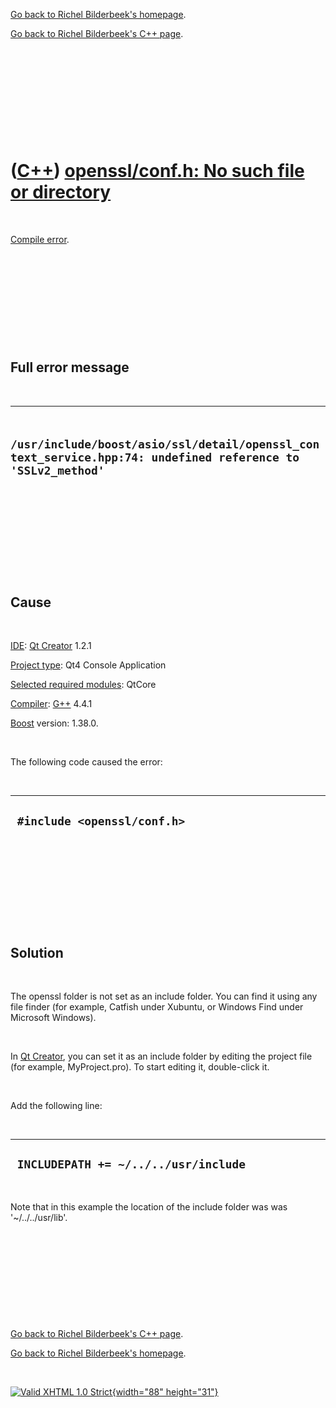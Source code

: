 [Go back to Richel Bilderbeek's homepage](index.htm).

[Go back to Richel Bilderbeek's C++ page](Cpp.htm).

 

 

 

 

 

([C++](Cpp.htm)) [openssl/conf.h: No such file or directory](CppCompileErrorOpensslConfHNoSuchFileOrDirectory.htm)
==================================================================================================================

 

[Compile error](CppCompileError.htm).

 

 

 

 

 

Full error message
------------------

 

  -------------------------------------------------------------------------------------------------------------
  ` /usr/include/boost/asio/ssl/detail/openssl_context_service.hpp:74: undefined reference to 'SSLv2_method'`
  -------------------------------------------------------------------------------------------------------------

 

 

 

 

 

Cause
-----

 

[IDE](CppIde.htm): [Qt Creator](CppQtCreator.htm) 1.2.1

[Project type](CppQtProjectType.htm): Qt4 Console Application

[Selected required modules](CppQtCreatorSelectRequiredModules.png):
QtCore

[Compiler](CppCompiler.htm): [G++](CppGpp.htm) 4.4.1

[Boost](CppBoost.htm) version: 1.38.0.

 

The following code caused the error:

 

  ------------------------------
  ` #include <openssl/conf.h>`
  ------------------------------

 

 

 

 

 

Solution
--------

 

The openssl folder is not set as an include folder. You can find it
using any file finder (for example, Catfish under Xubuntu, or Windows
Find under Microsoft Windows).

 

In [Qt Creator](CppQtCreator.htm), you can set it as an include folder
by editing the project file (for example, MyProject.pro). To start
editing it, double-click it.

 

Add the following line:

 

  ---------------------------------------
  ` INCLUDEPATH += ~/../../usr/include`
  ---------------------------------------

 

Note that in this example the location of the include folder was was
'\~/../../usr/lib'.

 

 

 

 

 

[Go back to Richel Bilderbeek's C++ page](Cpp.htm).

[Go back to Richel Bilderbeek's homepage](index.htm).

 

[![Valid XHTML 1.0 Strict](valid-xhtml10.png){width="88"
height="31"}](http://validator.w3.org/check?uri=referer)
